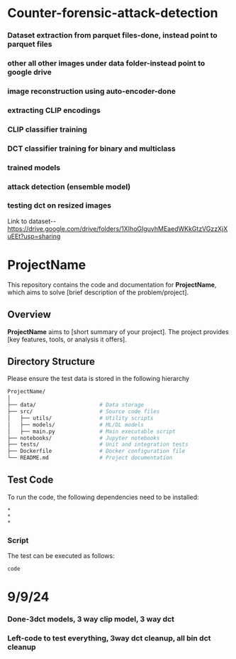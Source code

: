 # Counter-forensic-attack-detection
### Dataset extraction from parquet files-done, instead point to parquet files
### other all other images under data folder-instead point to google drive
### image reconstruction using auto-encoder-done
### extracting CLIP encodings
### CLIP classifier training
### DCT classifier training for binary and multiclass
### trained models
### attack detection (ensemble model)
### testing dct on resized images

Link to dataset--https://drive.google.com/drive/folders/1XIhoGIguyhMEaedWKkGtzVGzzXjXuEEt?usp=sharing
# ProjectName

This repository contains the code and documentation for **ProjectName**, which aims to solve [brief description of the problem/project].

## Overview

**ProjectName** aims to [short summary of your project]. The project provides [key features, tools, or analysis it offers].

## Directory Structure
Please ensure the test data is stored in the following hierarchy
```bash
ProjectName/
│
├── data/                    # Data storage
├── src/                     # Source code files
│   ├── utils/               # Utility scripts
│   ├── models/              # ML/DL models
│   ├── main.py              # Main executable script
├── notebooks/               # Jupyter notebooks
├── tests/                   # Unit and integration tests
├── Dockerfile               # Docker configuration file
└── README.md                # Project documentation
```
## Test Code
To run the code, the following dependencies need to be installed:
```
*
*
*
```

### Script
The test can be executed as follows:
```
code
```


# 9/9/24
### Done-3dct models, 3 way clip model, 3 way dct
### Left-code to test everything, 3way dct cleanup, all bin dct cleanup
